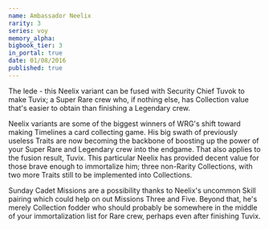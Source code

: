 ```yaml
---
name: Ambassador Neelix
rarity: 3
series: voy
memory_alpha:
bigbook_tier: 3
in_portal: true
date: 01/08/2016
published: true
---
```


The lede - this Neelix variant can be fused with Security Chief Tuvok to make Tuvix; a Super Rare crew who, if nothing else, has Collection value that's easier to obtain than finishing a Legendary crew. 

Neelix variants are some of the biggest winners of WRG's shift toward making Timelines a card collecting game. His big swath of previously useless Traits are now becoming the backbone of boosting up the power of your Super Rare and Legendary crew into the endgame. That also applies to the fusion result, Tuvix. This particular Neelix has provided decent value for those brave enough to immortalize him; three non-Rarity Collections, with two more Traits still to be implemented into Collections.

Sunday Cadet Missions are a possibility thanks to Neelix's uncommon Skill pairing which could help on out Missions Three and Five. Beyond that, he's merely Collection fodder who should probably be somewhere in the middle of your immortalization list for Rare crew, perhaps even after finishing Tuvix.
